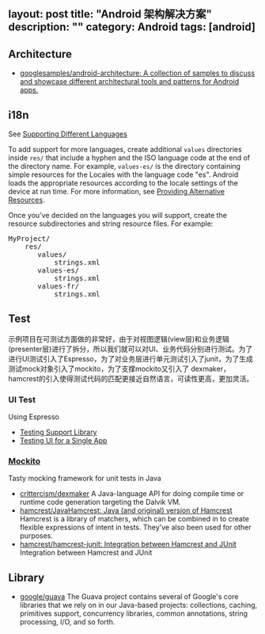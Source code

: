layout: post
title: "Android 架构解决方案"
description: ""
category: Android
tags: [android]
---

## Architecture

- [googlesamples/android-architecture: A collection of samples to discuss and showcase different architectural tools and patterns for Android apps.](https://github.com/googlesamples/android-architecture)

## i18n

See [Supporting Different Languages](https://developer.android.com/training/basics/supporting-devices/languages.html)

To add support for more languages, create additional `values` directories inside
`res/` that include a hyphen and the ISO language code at the end of the
directory name. For example, `values-es/` is the directory containing simple
resources for the Locales with the language code "es".  Android loads the appropriate resources
according to the locale settings of the device at run time. For more information, see
[Providing Alternative Resources](https://developer.android.com/guide/topics/resources/providing-resources.html#AlternativeResources).

Once you’ve decided on the languages you will support, create the resource subdirectories and
string resource files. For example:

<pre class="classic no-pretty-print">
MyProject/
    res/
       values/
           strings.xml
       values-es/
           strings.xml
       values-fr/
           strings.xml
</pre>

## Test

示例项目在可测试方面做的非常好，由于对视图逻辑(view层)和业务逻辑(presenter层)进行了拆分，所以我们就可以对UI、业务代码分别进行测试。为了进行UI测试引入了Espresso，为了对业务层进行单元测试引入了junit，为了生成测试mock对象引入了mockito，为了支撑mockito又引入了 dexmaker，hamcrest的引入使得测试代码的匹配更接近自然语言，可读性更高，更加灵活。

### UI Test

Using Espresso

- [Testing Support Library](https://developer.android.com/topic/libraries/testing-support-library/index.html)
- [Testing UI for a Single App](https://developer.android.com/training/testing/ui-testing/espresso-testing.html#setup)

### [Mockito](http://mockito.org/)

Tasty mocking framework for unit tests in Java

- [crittercism/dexmaker](https://github.com/crittercism/dexmaker) A Java-language API for doing compile time or runtime code generation targeting the Dalvik VM. 
- [hamcrest/JavaHamcrest: Java (and original) version of Hamcrest](https://github.com/hamcrest/JavaHamcrest) Hamcrest is a library of matchers, which can be combined in to create flexible expressions of intent in tests. They've also been used for other purposes.
- [hamcrest/hamcrest-junit: Integration between Hamcrest and JUnit](https://github.com/hamcrest/hamcrest-junit) Integration between Hamcrest and JUnit

## Library

- [google/guava](https://github.com/google/guava) The Guava project contains several of Google's core libraries that we rely on in our Java-based projects: collections, caching, primitives support, concurrency libraries, common annotations, string processing, I/O, and so forth.